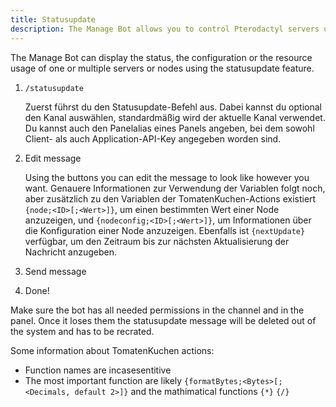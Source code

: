 ```yaml
---
title: Statusupdate
description: The Manage Bot allows you to control Pterodactyl servers using Discord. This page explains how to set up automatic node and server stats.
---
```


The Manage Bot can display the status, the configuration or the resource usage of one or multiple servers or nodes using the statusupdate feature.

1. `/statusupdate`

	Zuerst führst du den Statusupdate-Befehl aus. Dabei kannst du optional den Kanal auswählen, standardmäßig wird der aktuelle Kanal verwendet. Du kannst auch den Panelalias eines Panels angeben, bei dem sowohl Client- als auch Application-API-Key angegeben worden sind.

2. Edit message

	Using the buttons you can edit the message to look like however you want. Genauere Informationen zur Verwendung der Variablen folgt noch, aber zusätzlich zu den Variablen der TomatenKuchen-Actions existiert `{node;<ID>[;<Wert>]}`, um einen bestimmten Wert einer Node anzuzeigen, und `{nodeconfig;<ID>[;<Wert>]}`, um Informationen über die Konfiguration einer Node anzuzeigen. Ebenfalls ist `{nextUpdate}` verfügbar, um den Zeitraum bis zur nächsten Aktualisierung der Nachricht anzugeben.

3. Send message
4. Done!

Make sure the bot has all needed permissions in the channel and in the panel. Once it loses them the statusupdate message will be deleted out of the system and has to be recrated.

Some information about TomatenKuchen actions:
- Function names are incasesentitive
- The most important function are likely `{formatBytes;<Bytes>[;<Decimals, default 2>]}` and the mathimatical functions `{*}` `{/}`
